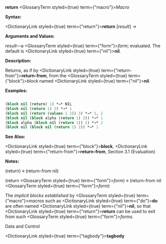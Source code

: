 **return** <GlossaryTerm styled={true} term={"macro"}><i>Macro</i></GlossaryTerm> 



**Syntax:** 



<DictionaryLink styled={true} term={"return"}><b>return</b></DictionaryLink> [*result*] *→* 



**Arguments and Values:** 



*result*—a <GlossaryTerm styled={true} term={"form"}><i>form</i></GlossaryTerm>; evaluated. The default is <DictionaryLink styled={true} term={"nil"}><b>nil</b></DictionaryLink>. 



**Description:** 



Returns, as if by <DictionaryLink styled={true} term={"return-from"}><b>return-from</b></DictionaryLink>, from the <GlossaryTerm styled={true} term={"block"}><i>block</i></GlossaryTerm> named <DictionaryLink styled={true} term={"nil"}><b>nil</b></DictionaryLink>. 



**Examples:**
```lisp

(block nil (return) 1) *→* NIL 
(block nil (return 1) 2) *→* 1 
(block nil (return (values 1 2)) 3) *→* 1, 2 
(block nil (block alpha (return 1) 2)) *→* 1 
(block alpha (block nil (return 1)) 2) *→* 2 
(block nil (block nil (return 1) 2)) *→* 1 

```
**See Also:** 



<DictionaryLink styled={true} term={"block"}><b>block</b></DictionaryLink>, <DictionaryLink styled={true} term={"return-from"}><b>return-from</b></DictionaryLink>, Section 3.1 (Evaluation) 



**Notes:** 



(return) *≡* (return-from nil) 



(return <GlossaryTerm styled={true} term={"form"}><i>form</i></GlossaryTerm>) *≡* (return-from nil <GlossaryTerm styled={true} term={"form"}><i>form</i></GlossaryTerm>) 



The *implicit blocks established* by <GlossaryTerm styled={true} term={"macro"}><i>macros</i></GlossaryTerm> such as <DictionaryLink styled={true} term={"do"}><b>do</b></DictionaryLink> are often named <DictionaryLink styled={true} term={"nil"}><b>nil</b></DictionaryLink>, so that <DictionaryLink styled={true} term={"return"}><b>return</b></DictionaryLink> can be used to exit from such <GlossaryTerm styled={true} term={"form"}><i>forms</i></GlossaryTerm>. 



Data and Control 











<DictionaryLink styled={true} term={"tagbody"}><b>tagbody</b></DictionaryLink> 



